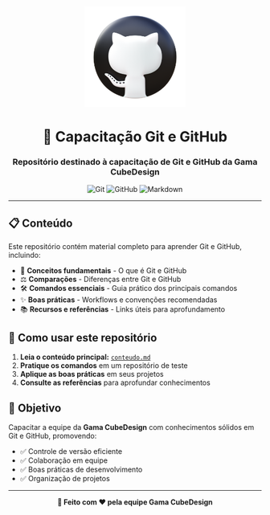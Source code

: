 <div align="center">
  <img src="assets/icons8-github-750.png" alt="GitHub Logo" width="200" height="200"/>
  
  # 🧠 Capacitação Git e GitHub
  
  ### Repositório destinado à capacitação de Git e GitHub da Gama CubeDesign
  
  ![Git](https://img.shields.io/badge/Git-F05032?style=for-the-badge&logo=git&logoColor=white)
  ![GitHub](https://img.shields.io/badge/GitHub-181717?style=for-the-badge&logo=github&logoColor=white)
  ![Markdown](https://img.shields.io/badge/Markdown-000000?style=for-the-badge&logo=markdown&logoColor=white)
</div>

---

## 📋 Conteúdo

Este repositório contém material completo para aprender Git e GitHub, incluindo:

- 📌 **Conceitos fundamentais** - O que é Git e GitHub
- ⚖️ **Comparações** - Diferenças entre Git e GitHub
- 🛠️ **Comandos essenciais** - Guia prático dos principais comandos
- ✨ **Boas práticas** - Workflows e convenções recomendadas
- 📚 **Recursos e referências** - Links úteis para aprofundamento

## 🚀 Como usar este repositório

1. **Leia o conteúdo principal:** [`conteudo.md`](conteudo/conteudo.md)
2. **Pratique os comandos** em um repositório de teste
3. **Aplique as boas práticas** em seus projetos
4. **Consulte as referências** para aprofundar conhecimentos

## 🎯 Objetivo

Capacitar a equipe da **Gama CubeDesign** com conhecimentos sólidos em Git e GitHub, promovendo:

- ✅ Controle de versão eficiente
- ✅ Colaboração em equipe
- ✅ Boas práticas de desenvolvimento
- ✅ Organização de projetos

---

<div align="center">
  <strong>🌟 Feito com ❤️ pela equipe Gama CubeDesign</strong>
</div>
